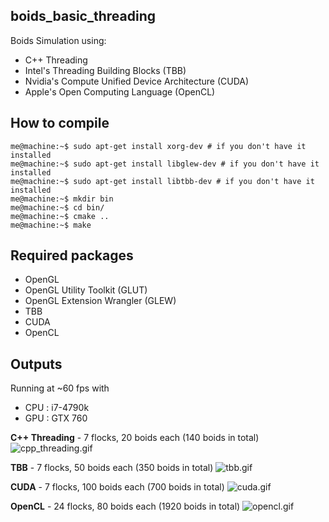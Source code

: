 ## boids_basic_threading

Boids Simulation using:

* C++ Threading
* Intel's Threading Building Blocks (TBB)
* Nvidia's Compute Unified Device Architecture (CUDA)
* Apple's Open Computing Language (OpenCL)

## How to compile

```console
me@machine:~$ sudo apt-get install xorg-dev # if you don't have it installed
me@machine:~$ sudo apt-get install libglew-dev # if you don't have it installed
me@machine:~$ sudo apt-get install libtbb-dev # if you don't have it installed
me@machine:~$ mkdir bin
me@machine:~$ cd bin/
me@machine:~$ cmake ..
me@machine:~$ make
```

## Required packages

* OpenGL
* OpenGL Utility Toolkit (GLUT)
* OpenGL Extension Wrangler (GLEW)
* TBB
* CUDA
* OpenCL

## Outputs

Running at ~60 fps with
- CPU : i7-4790k  
- GPU : GTX 760  

**C++ Threading** - 7 flocks, 20 boids each (140 boids in total)
![cpp_threading.gif](outputs/cpp_threading.gif)

**TBB** - 7 flocks, 50 boids each (350 boids in total)
![tbb.gif](outputs/tbb.gif)

**CUDA** - 7 flocks, 100 boids each (700 boids in total)
![cuda.gif](outputs/cuda.gif)

**OpenCL** - 24 flocks, 80 boids each (1920 boids in total)
![opencl.gif](outputs/opencl.gif)

